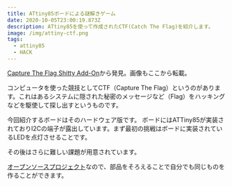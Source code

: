 ```yaml
---
title: ATtiny85ボードによる謎解きゲーム
date: 2020-10-05T23:00:19.873Z
description: ATtiny85を使って作成されたCTF(Catch The Flag)を紹介します。
image: /img/attiny-ctf.png
tags:
  - attiny85
  - HACK
---
```

[Capture The Flag Shitty Add-On](https://blog.wokwi.com/capture-the-flag-shitty-add-on/)から発見。画像もここから転載。

コンピュータを使った競技としてCTF（Capture The Flag）というのがあります。これはあるシステムに隠された秘密のメッセージなど（Flag）をハッキングなどを駆使して探し出すというものです。

今回紹介するボードはそのハードウェア版です。
ボードにはATTiny85が実装されておりI2Cの端子が露出しています。まず最初の挑戦はボードに実装されているLEDを点灯させることです。

その後はさらに難しい課題が用意されています。

[オープンソースプロジェクト](https://github.com/urish/ctf-shittyaddon)なので、部品をそろえることで自分でも同じものを作ることができます。
